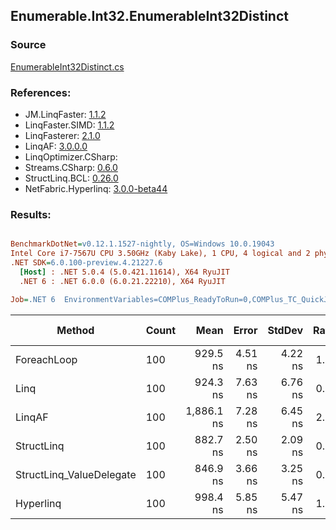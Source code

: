 ﻿## Enumerable.Int32.EnumerableInt32Distinct

### Source
[EnumerableInt32Distinct.cs](../LinqBenchmarks/Enumerable/Int32/EnumerableInt32Distinct.cs)

### References:
- JM.LinqFaster: [1.1.2](https://www.nuget.org/packages/JM.LinqFaster/1.1.2)
- LinqFaster.SIMD: [1.1.2](https://www.nuget.org/packages/LinqFaster.SIMD/1.0.3)
- LinqFasterer: [2.1.0](https://www.nuget.org/packages/LinqFasterer/2.1.0)
- LinqAF: [3.0.0.0](https://www.nuget.org/packages/LinqAF/3.0.0.0)
- LinqOptimizer.CSharp: [](https://www.nuget.org/packages/LinqOptimizer.CSharp/)
- Streams.CSharp: [0.6.0](https://www.nuget.org/packages/Streams.CSharp/0.6.0)
- StructLinq.BCL: [0.26.0](https://www.nuget.org/packages/StructLinq/0.26.0)
- NetFabric.Hyperlinq: [3.0.0-beta44](https://www.nuget.org/packages/NetFabric.Hyperlinq/3.0.0-beta44)

### Results:
``` ini

BenchmarkDotNet=v0.12.1.1527-nightly, OS=Windows 10.0.19043
Intel Core i7-7567U CPU 3.50GHz (Kaby Lake), 1 CPU, 4 logical and 2 physical cores
.NET SDK=6.0.100-preview.4.21227.6
  [Host] : .NET 5.0.4 (5.0.421.11614), X64 RyuJIT
  .NET 6 : .NET 6.0.0 (6.0.21.22210), X64 RyuJIT

Job=.NET 6  EnvironmentVariables=COMPlus_ReadyToRun=0,COMPlus_TC_QuickJitForLoops=1,COMPlus_TieredPGO=1  Runtime=.NET 6.0  

```
|                   Method | Count |       Mean |   Error |  StdDev | Ratio |  Gen 0 | Gen 1 | Gen 2 | Allocated |
|------------------------- |------ |-----------:|--------:|--------:|------:|-------:|------:|------:|----------:|
|              ForeachLoop |   100 |   929.5 ns | 4.51 ns | 4.22 ns |  1.00 | 0.0992 |     - |     - |     208 B |
|                     Linq |   100 |   924.3 ns | 7.63 ns | 6.76 ns |  0.99 | 0.1602 |     - |     - |     336 B |
|                   LinqAF |   100 | 1,886.1 ns | 7.28 ns | 6.45 ns |  2.03 | 1.2531 |     - |     - |   2,624 B |
|               StructLinq |   100 |   882.7 ns | 2.50 ns | 2.09 ns |  0.95 | 0.0305 |     - |     - |      64 B |
| StructLinq_ValueDelegate |   100 |   846.9 ns | 3.66 ns | 3.25 ns |  0.91 | 0.0191 |     - |     - |      40 B |
|                Hyperlinq |   100 |   998.4 ns | 5.85 ns | 5.47 ns |  1.07 | 0.0191 |     - |     - |      40 B |
